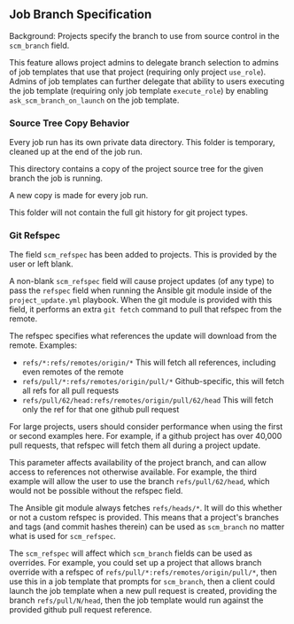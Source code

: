 ## Job Branch Specification

Background: Projects specify the branch to use from source control
in the `scm_branch` field.

This feature allows project admins to delegate branch selection to
admins of job templates that use that project (requiring only project
`use_role`). Admins of job templates can further
delegate that ability to users executing the job template
(requiring only job template `execute_role`) by enabling
`ask_scm_branch_on_launch` on the job template.

### Source Tree Copy Behavior

Every job run has its own private data directory. This folder is temporary,
cleaned up at the end of the job run.

This directory contains a copy of the project source tree for the given
branch the job is running.

A new copy is made for every job run.

This folder will not contain the full git history for git project types.

### Git Refspec

The field `scm_refspec` has been added to projects. This is provided by
the user or left blank.

A non-blank `scm_refspec` field will cause project updates (of any type)
to pass the `refspec` field when running the Ansible
git module inside of the `project_update.yml` playbook. When the git module
is provided with this field, it performs an extra `git fetch` command
to pull that refspec from the remote.

The refspec specifies what references the update will download from the remote.
Examples:

 - `refs/*:refs/remotes/origin/*`
    This will fetch all references, including even remotes of the remote
 - `refs/pull/*:refs/remotes/origin/pull/*`
    Github-specific, this will fetch all refs for all pull requests
 - `refs/pull/62/head:refs/remotes/origin/pull/62/head`
    This will fetch only the ref for that one github pull request

For large projects, users should consider performance when
using the first or second examples here. For example, if a github project
has over 40,000 pull requests, that refspec will fetch them all
during a project update.

This parameter affects availability of the project branch, and can allow
access to references not otherwise available. For example, the third example
will allow the user to use the branch `refs/pull/62/head`, which would
not be possible without the refspec field.

The Ansible git module always fetches `refs/heads/*`. It will do this
whether or not a custom refspec is provided. This means that a project's
branches and tags (and commit hashes therein) can be used as `scm_branch`
no matter what is used for `scm_refspec`.

The `scm_refspec` will affect which `scm_branch` fields can be used as overrides.
For example, you could set up a project that allows branch override with a refspec
of `refs/pull/*:refs/remotes/origin/pull/*`, then use this in a job template
that prompts for `scm_branch`, then a client could launch the job template when
a new pull request is created, providing the branch `refs/pull/N/head`,
then the job template would run against the provided github pull request reference.
